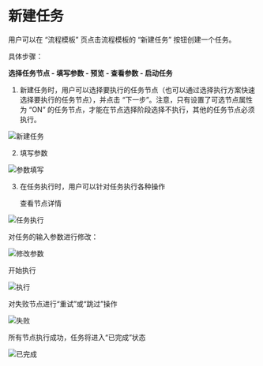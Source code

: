 # 新建任务 

用户可以在 “流程模板” 页点击流程模板的 “新建任务” 按钮创建一个任务。

具体步骤：

**选择任务节点 - 填写参数 - 预览 - 查看参数 - 启动任务**

1. 新建任务时，用户可以选择要执行的任务节点（也可以通过选择执行方案快速选择要执行的任务节点），并点击 “下一步”。注意，只有设置了可选节点属性为 “ON” 的任务节点，才能在节点选择阶段选择不执行，其他的任务节点必须执行。

![新建任务](../assets/image-20220921182138782.png)

2. 填写参数

![参数填写](../assets/image-20220921114637645.png)

3. 在任务执行时，用户可以针对任务执行各种操作

   查看节点详情

![任务执行](../assets/image-20220921115216508.png)

对任务的输入参数进行修改：

![修改参数](../assets/image-20220921115424206.png)



开始执行

![执行](../assets/image-20220921115537274.png)



对失败节点进行“重试”或“跳过”操作

![失败](../assets/image-20220921115722697.png)

所有节点执行成功，任务将进入“已完成”状态

![已完成](../assets/image-20220921115848864.png)